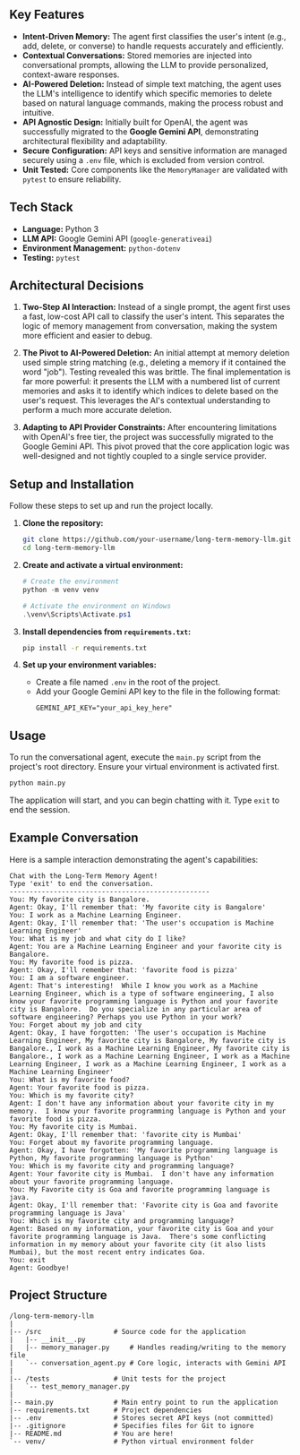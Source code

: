 ## Key Features

-   **Intent-Driven Memory:** The agent first classifies the user's intent (e.g., add, delete, or converse) to handle requests accurately and efficiently.
-   **Contextual Conversations:** Stored memories are injected into conversational prompts, allowing the LLM to provide personalized, context-aware responses.
-   **AI-Powered Deletion:** Instead of simple text matching, the agent uses the LLM's intelligence to identify which specific memories to delete based on natural language commands, making the process robust and intuitive.
-   **API Agnostic Design:** Initially built for OpenAI, the agent was successfully migrated to the **Google Gemini API**, demonstrating architectural flexibility and adaptability.
-   **Secure Configuration:** API keys and sensitive information are managed securely using a `.env` file, which is excluded from version control.
-   **Unit Tested:** Core components like the `MemoryManager` are validated with `pytest` to ensure reliability.

## Tech Stack

-   **Language:** Python 3
-   **LLM API:** Google Gemini API (`google-generativeai`)
-   **Environment Management:** `python-dotenv`
-   **Testing:** `pytest`

## Architectural Decisions

1.  **Two-Step AI Interaction:** Instead of a single prompt, the agent first uses a fast, low-cost API call to classify the user's intent. This separates the logic of memory management from conversation, making the system more efficient and easier to debug.

2.  **The Pivot to AI-Powered Deletion:** An initial attempt at memory deletion used simple string matching (e.g., deleting a memory if it contained the word "job"). Testing revealed this was brittle. The final implementation is far more powerful: it presents the LLM with a numbered list of current memories and asks it to identify which indices to delete based on the user's request. This leverages the AI's contextual understanding to perform a much more accurate deletion.

3.  **Adapting to API Provider Constraints:** After encountering limitations with OpenAI's free tier, the project was successfully migrated to the Google Gemini API. This pivot proved that the core application logic was well-designed and not tightly coupled to a single service provider.

## Setup and Installation

Follow these steps to set up and run the project locally.

1.  **Clone the repository:**
    ```bash
    git clone https://github.com/your-username/long-term-memory-llm.git
    cd long-term-memory-llm
    ```

2.  **Create and activate a virtual environment:**
    ```powershell
    # Create the environment
    python -m venv venv

    # Activate the environment on Windows
    .\venv\Scripts\Activate.ps1
    ```

3.  **Install dependencies from `requirements.txt`:**
    ```bash
    pip install -r requirements.txt
    ```

4.  **Set up your environment variables:**
    -   Create a file named `.env` in the root of the project.
    -   Add your Google Gemini API key to the file in the following format:
        ```
        GEMINI_API_KEY="your_api_key_here"
        ```

## Usage

To run the conversational agent, execute the `main.py` script from the project's root directory. Ensure your virtual environment is activated first.

```bash
python main.py
```

The application will start, and you can begin chatting with it. Type `exit` to end the session.

## Example Conversation

Here is a sample interaction demonstrating the agent's capabilities:

```
Chat with the Long-Term Memory Agent!
Type 'exit' to end the conversation.
--------------------------------------------------
You: My favorite city is Bangalore.
Agent: Okay, I'll remember that: 'My favorite city is Bangalore'
You: I work as a Machine Learning Engineer.
Agent: Okay, I'll remember that: 'The user's occupation is Machine Learning Engineer'
You: What is my job and what city do I like?
Agent: You are a Machine Learning Engineer and your favorite city is Bangalore.
You: My favorite food is pizza.
Agent: Okay, I'll remember that: 'favorite food is pizza'
You: I am a software engineer.
Agent: That's interesting!  While I know you work as a Machine Learning Engineer, which is a type of software engineering, I also know your favorite programming language is Python and your favorite city is Bangalore.  Do you specialize in any particular area of software engineering? Perhaps you use Python in your work?
You: Forget about my job and city
Agent: Okay, I have forgotten: 'The user's occupation is Machine Learning Engineer, My favorite city is Bangalore, My favorite city is Bangalore., I work as a Machine Learning Engineer, My favorite city is Bangalore., I work as a Machine Learning Engineer, I work as a Machine Learning Engineer, I work as a Machine Learning Engineer, I work as a Machine Learning Engineer'
You: What is my favorite food? 
Agent: Your favorite food is pizza.
You: Which is my favorite city?
Agent: I don't have any information about your favorite city in my memory.  I know your favorite programming language is Python and your favorite food is pizza.
You: My favorite city is Mumbai.
Agent: Okay, I'll remember that: 'favorite city is Mumbai'
You: Forget about my favorite programming language.
Agent: Okay, I have forgotten: 'My favorite programming language is Python, My favorite programming language is Python'
You: Which is my favorite city and programming language?
Agent: Your favorite city is Mumbai.  I don't have any information about your favorite programming language.
You: My Favorite city is Goa and favorite programming language is java.
Agent: Okay, I'll remember that: 'Favorite city is Goa and favorite programming language is Java'
You: Which is my favorite city and programming language?
Agent: Based on my information, your favorite city is Goa and your favorite programming language is Java.  There's some conflicting information in my memory about your favorite city (it also lists Mumbai), but the most recent entry indicates Goa.
You: exit
Agent: Goodbye!

```

## Project Structure

```
/long-term-memory-llm
|
|-- /src                  # Source code for the application
|   |-- __init__.py
|   |-- memory_manager.py     # Handles reading/writing to the memory file
|   `-- conversation_agent.py # Core logic, interacts with Gemini API
|
|-- /tests                # Unit tests for the project
|   `-- test_memory_manager.py
|
|-- main.py               # Main entry point to run the application
|-- requirements.txt      # Project dependencies
|-- .env                  # Stores secret API keys (not committed)
|-- .gitignore            # Specifies files for Git to ignore
|-- README.md             # You are here!
`-- venv/                 # Python virtual environment folder
```